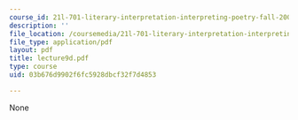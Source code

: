```yaml
---
course_id: 21l-701-literary-interpretation-interpreting-poetry-fall-2003
description: ''
file_location: /coursemedia/21l-701-literary-interpretation-interpreting-poetry-fall-2003/03b676d9902f6fc5928dbcf32f7d4853_lecture9d.pdf
file_type: application/pdf
layout: pdf
title: lecture9d.pdf
type: course
uid: 03b676d9902f6fc5928dbcf32f7d4853

---
```

None